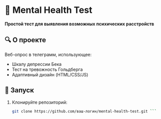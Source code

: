 # 🧠 Mental Health Test  

**Простой тест для выявления возможных психических расстройств**  

## 🔍 О проекте  
Веб-опрос в телеграмм, использующее:  
- Шкалу депрессии Бека  
- Тест на тревожность Гольдберга  
- Адаптивный дизайн (HTML/CSS/JS)  

## 🚀 Запуск  
1. Клонируйте репозиторий:  
   ```bash
   git clone https://github.com/ваш-логин/mental-health-test.git ```
   
